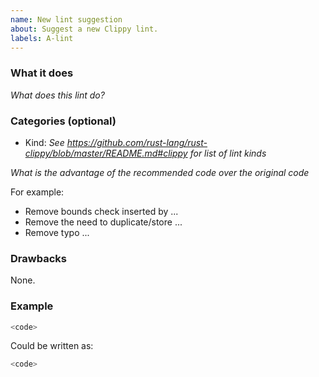 ```yaml
---
name: New lint suggestion
about: Suggest a new Clippy lint.
labels: A-lint
---
```


### What it does

*What does this lint do?*

### Categories (optional)

- Kind: *See <https://github.com/rust-lang/rust-clippy/blob/master/README.md#clippy> for list of lint kinds*

*What is the advantage of the recommended code over the original code*

For example:
- Remove bounds check inserted by ...
- Remove the need to duplicate/store ...
- Remove typo ...

### Drawbacks

None.

### Example

```rust
<code>
```

Could be written as:

```rust
<code>
```

